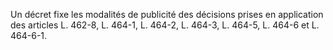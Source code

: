 Un décret fixe les modalités de publicité des décisions prises en application des articles L. 462-8, L. 464-1, L. 464-2, L. 464-3, L. 464-5, L. 464-6 et L. 464-6-1.